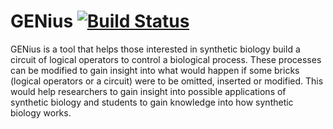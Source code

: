 GENius [![Build Status](https://circleci-badges.herokuapp.com/offerijns/genius/df82773234f9df260c4f35777c639ed807744bb4)](https://circleci.com/gh/offerijns/genius/)
=================

GENius is a tool that helps those interested in synthetic biology build a circuit of logical operators to control a biological process. These processes can be modified to gain insight into what would happen if some bricks (logical operators or a circuit) were to be omitted, inserted or modified. This would help researchers to gain insight into possible applications of synthetic biology and students to gain knowledge into how synthetic biology works.
